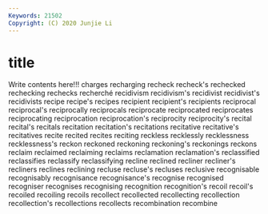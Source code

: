 ```yaml
---
Keywords: 21502
Copyright: (C) 2020 Junjie Li
---
```


# title

Write contents here!!!
charges
recharging 
recheck 
recheck's 
rechecked 
rechecking 
rechecks 
recherché 
recidivism 
recidivism's 
recidivist
recidivist's 
recidivists 
recipe 
recipe's 
recipes 
recipient 
recipient's 
recipients 
reciprocal 
reciprocal's
reciprocally 
reciprocals 
reciprocate 
reciprocated 
reciprocates 
reciprocating 
reciprocation 
reciprocation's 
reciprocity 
reciprocity's
recital 
recital's 
recitals 
recitation 
recitation's 
recitations 
recitative 
recitative's 
recitatives 
recite
recited 
recites 
reciting 
reckless 
recklessly 
recklessness 
recklessness's 
reckon 
reckoned 
reckoning
reckoning's 
reckonings 
reckons 
reclaim 
reclaimed 
reclaiming 
reclaims 
reclamation 
reclamation's 
reclassified
reclassifies 
reclassify 
reclassifying 
recline 
reclined 
recliner 
recliner's 
recliners 
reclines 
reclining
recluse 
recluse's 
recluses 
reclusive 
recognisable 
recognisably 
recognisance 
recognisance's 
recognise 
recognised
recogniser 
recognises 
recognising 
recognition 
recognition's 
recoil 
recoil's 
recoiled 
recoiling 
recoils
recollect 
recollected 
recollecting 
recollection 
recollection's 
recollections 
recollects 
recombination 
recombine 
